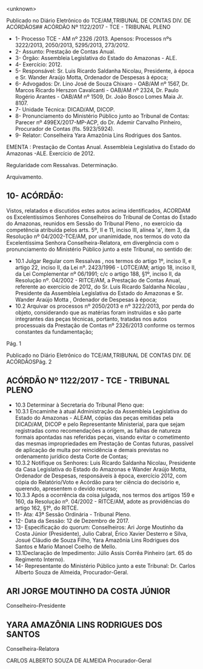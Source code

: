 &lt;unknown&gt;

Publicado  no  Diário Eletrônico do TCE/AM,TRIBUNAL DE CONTAS DIV. DE  ACÓRDÃOS## ACÓRDÃO Nº 1122/2017 - TCE - TRIBUNAL PLENO

- 1- Processo TCE - AM nº 2326 /2013. Apensos: Processos nºs 3222/2013, 2050/2013, 5295/2013, 273/2012.
- 2- Assunto: Prestação de Contas Anual.
- 3- Órgão: Assembleia Legislativa do Estado do Amazonas - ALE.
- 4- Exercício: 2012.
- 5- Responsável: Sr.  Luis  Ricardo Saldanha Nicolau, Presidente, à época e Sr. Wander Araújo Motta, Ordenador de Despesas à época;
- 6- Advogados: Dr. Lino José de Souza Chixaro - OAB/AM nº 1567, Dr. Marcos Ricardo Herszon Cavalcanti - OAB/AM nº 2324, Dr. Paulo Rogério Arantes - OAB/AM nº 1509, Dr. João Bosco Lomes Maia Jr. 8107.
- 7- Unidade Técnica: DICAD/AM, DICOP.
- 8- Pronunciamento  do Ministério  Público  junto  ao Tribunal  de Contas: Parecer  nº 499EX/2017-MP-ACP,  do  Dr.  Ademir  Carvalho  Pinheiro,  Procurador  de  Contas  (fls. 5923/5924).
- 9- Relator: Conselheira Yara Amazônia Lins Rodrigues dos Santos.

EMENTA :  Prestação de Contas  Anual.  Assembleia Legislativa do Estado do Amazonas -ALE. Exercício de 2012.

Regularidade com Ressalvas. Determinação.

Arquivamento.

## 10-  ACÓRDÃO:

Vistos, relatados e discutidos estes autos acima identificados, ACORDAM os Excelentíssimos Senhores Conselheiros do Tribunal de Contas do Estado do Amazonas, reunidos em Sessão do Tribunal Pleno , no exercício da competência atribuída pelos arts. 5º, II e  11,  inciso III, alínea  'a',  item  3,  da  Resolução  nº  04/2002-TCE/AM, por unanimidade, nos termos do voto da Excelentíssima Senhora Conselheira-Relatora, em divergência com o pronunciamento do Ministério Público junto a este Tribunal, no sentido de:

- 10.1 Julgar Regular com Ressalvas , nos termos do artigo 1º, inciso II, e artigo  22,  inciso  II,  da  Lei  nº.  2423/1996  -  LOTCE/AM;  artigo  18, inciso  II,  da  Lei  Complementar  nº  06/1991;  c/c  o  artigo  188,  §1º, inciso  II,  da  Resolução  nº.  04/2002  -  RITCE/AM,  a  Prestação  de Contas Anual, referente ao exercício de 2012, do Sr. Luis Ricardo Saldanha Nicolau , Presidente da Assembleia Legislativa do Estado do Amazonas e Sr. Wander Araújo Motta , Ordenador de Despesas à época;
- 10.2 Arquivar os processos nº 2050/2013 e nº 3222/2013, por perda do objeto, considerando que as matérias foram instruídas e são parte integrantes das peças técnicas, portanto, tratadas nos autos processuais  da  Prestação  de  Contas  nº  2326/2013  conforme  os termos constantes da fundamentação;

Pág. 1

Publicado  no  Diário Eletrônico do TCE/AM,TRIBUNAL DE CONTAS DIV. DE  ACÓRDÃOSPág. 2

## ACÓRDÃO Nº 1122/2017 - TCE - TRIBUNAL PLENO

- 10.3 Determinar à Secretaria do Tribunal Pleno que:
- 10.3.1 Encaminhe à atual Administração da Assembleia Legislativa  do Estado do  Amazonas  - ALEAM, cópias das peças emitidas pela DICAD/AM, DICOP e pelo Representante Ministerial, para que sejam registradas como  recomendações  a  origem,  as  falhas  de  natureza formais  apontadas  nas  referidas  peças,  visando  evitar  o cometimento  das  mesmas  impropriedades  em  Prestação de  Contas  futuras,  passível  de  aplicação  de  multa  por reincidência  e  demais  previstas  no  ordenamento  jurídico desta Corte de Contas;
- 10.3.2 Notifique  os  Senhores:  Luis  Ricardo  Saldanha  Nicolau, Presidente da Casa Legislativa do Estado do Amazonas e Wander Araújo Motta, Ordenador de Despesas, responsáveis  à  época,  exercício 2012, com  cópia  do Relatório/Voto  e  Acórdão  para  ter  ciência  do  decisório  e, querendo, apresentem o devido recurso;
- 10.3.3 Após a ocorrência da coisa julgada, nos termos dos artigos 159 e 160, da Resolução nº. 04/2002  - RITCE/AM,  adote as providências do artigo 162, §1º, do RITCE.
- 11- Ata: 43ª Sessão Ordinária - Tribunal Pleno.
- 12- Data da Sessão: 12 de Dezembro de 2017.
- 13- Especificação  do  quorum: Conselheiros:  Ari Jorge Moutinho  da  Costa  Júnior (Presidente),  Julio  Cabral,  Érico  Xavier  Desterro  e  Silva,  Josué  Cláudio  de  Souza Filho, Yara Amazônia Lins Rodrigues dos Santos e Mario Manoel Coelho de Mello.
- 13.1Declaração de Impedimento: Júlio  Assis  Corrêa Pinheiro (art. 65 do Regimento Interno).
- 14- Representante  do  Ministério  Público  junto  a  este  Tribunal: Dr. Carlos  Alberto Souza de Almeida, Procurador-Geral.

## ARI JORGE MOUTINHO DA COSTA JÚNIOR

Conselheiro-Presidente

## YARA AMAZÔNIA LINS RODRIGUES DOS SANTOS

Conselheira-Relatora

CARLOS ALBERTO SOUZA DE ALMEIDA Procurador-Geral